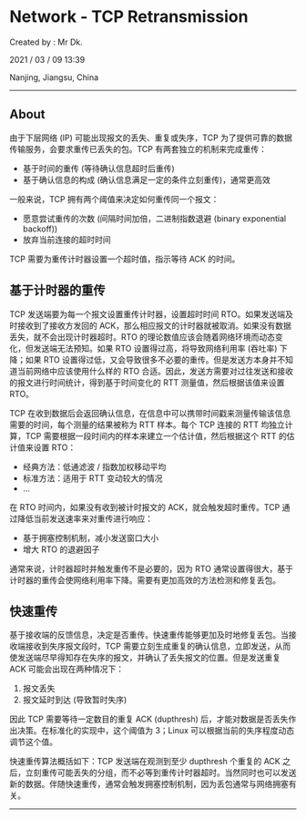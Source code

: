 # Network - TCP Retransmission

Created by : Mr Dk.

2021 / 03 / 09 13:39

Nanjing, Jiangsu, China

---

## About

由于下层网络 (IP) 可能出现报文的丢失、重复或失序，TCP 为了提供可靠的数据传输服务，会要求重传已丢失的包。TCP 有两套独立的机制来完成重传：

* 基于时间的重传 (等待确认信息超时后重传)
* 基于确认信息的构成 (确认信息满足一定的条件立刻重传)，通常更高效

一般来说，TCP 拥有两个阈值来决定如何重传同一个报文：

* 愿意尝试重传的次数 (间隔时间加倍，二进制指数退避 (binary exponential backoff))
* 放弃当前连接的超时时间

TCP 需要为重传计时器设置一个超时值，指示等待 ACK 的时间。

## 基于计时器的重传

TCP 发送端要为每一个报文设置重传计时器，设置超时时间 RTO。如果发送端及时接收到了接收方发回的 ACK，那么相应报文的计时器就被取消。如果没有数据丢失，就不会出现计时器超时。RTO 的理论数值应该会随着网络环境而动态变化，但发送端无法预知。如果 RTO 设置得过高，将导致网络利用率 (吞吐率) 下降；如果 RTO 设置得过低，又会导致很多不必要的重传。但是发送方本身并不知道当前网络中应该使用什么样的 RTO 合适。因此，发送方需要对过往发送和接收的报文进行时间统计，得到基于时间变化的 RTT 测量值，然后根据该值来设置 RTO。

TCP 在收到数据后会返回确认信息，在信息中可以携带时间戳来测量传输该信息需要的时间，每个测量的结果被称为 RTT 样本。每个 TCP 连接的 RTT 均独立计算，TCP 需要根据一段时间内的样本来建立一个估计值，然后根据这个 RTT 的估计值来设置 RTO：

* 经典方法：低通滤波 / 指数加权移动平均
* 标准方法：适用于 RTT 变动较大的情况
* ...

在 RTO 时间内，如果没有收到被计时报文的 ACK，就会触发超时重传。TCP 通过降低当前发送速率来对重传进行响应：

* 基于拥塞控制机制，减小发送窗口大小
* 增大 RTO 的退避因子

通常来说，计时器超时并触发重传不是必要的，因为 RTO 通常设置得很大，基于计时器的重传会使网络利用率下降。需要有更加高效的方法检测和修复丢包。

## 快速重传

基于接收端的反馈信息，决定是否重传。快速重传能够更加及时地修复丢包。当接收端接收到失序报文段时，TCP 需要立刻生成重复的确认信息，立即发送，从而使发送端尽早得知存在失序的报文，并确认了丢失报文的位置。但是发送重复 ACK 可能会出现在两种情况下：

1. 报文丢失
2. 报文延时到达 (导致暂时失序)

因此 TCP 需要等待一定数目的重复 ACK (dupthresh) 后，才能对数据是否丢失作出决策。在标准化的实现中，这个阈值为 3；Linux 可以根据当前的失序程度动态调节这个值。

快速重传算法概括如下：TCP 发送端在观测到至少 dupthresh 个重复的 ACK 之后，立刻重传可能丢失的分组，而不必等到重传计时器超时。当然同时也可以发送新的数据。伴随快速重传，通常会触发拥塞控制机制，因为丢包通常与网络拥塞有关。

---

